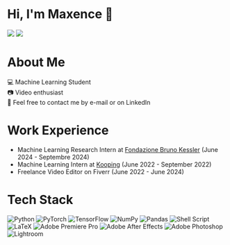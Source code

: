 # Hi, I'm Maxence 👋

[![](https://img.shields.io/badge/LinkedIn-0077B5?style=for-the-badge&logo=linkedin&logoColor=white)](https://www.linkedin.com/in/maxence-lasbordes/) [![](https://img.shields.io/badge/Website-black?style=for-the-badge&logo=GitHub&logoColor=white)](https://maxlsb.github.io/)

# About Me

💻 Machine Learning Student <br>📷 Video enthusiast<br>💬 Feel free to contact me by e-mail or on LinkedIn

# Work Experience

- Machine Learning Research Intern at [Fondazione Bruno Kessler](https://www.fbk.eu/en/) (June 2024 - Septembre 2024)
- Machine Learning Intern at [Kooping](https://www.pole-tes.com/adherent/kooping/) (June 2022 - September 2022)
- Freelance Video Editor on Fiverr (June 2022 - June 2024)

# Tech Stack
![Python](https://img.shields.io/badge/python-3670A0?style=for-the-badge&logo=python&logoColor=ffdd54) ![PyTorch](https://img.shields.io/badge/PyTorch-orange?style=for-the-badge&logo=pytorch&logoColor=white) ![TensorFlow](https://img.shields.io/badge/TensorFlow-FFC00B?style=for-the-badge&logo=tensorflow&logoColor=white) ![NumPy](https://img.shields.io/badge/numpy-%23013243.svg?style=for-the-badge&logo=numpy&logoColor=white) ![Pandas](https://img.shields.io/badge/pandas-%23150458.svg?style=for-the-badge&logo=pandas&logoColor=white) ![Shell Script](https://img.shields.io/badge/shell_script-%23121011.svg?style=for-the-badge&logo=gnu-bash&logoColor=white) ![LaTeX](https://img.shields.io/badge/latex-%23008080.svg?style=for-the-badge&logo=latex&logoColor=white) ![Adobe Premiere Pro](https://img.shields.io/badge/Adobe%20Premiere%20Pro-9999FF.svg?style=for-the-badge&logo=Adobe%20Premiere%20Pro&logoColor=white) ![Adobe After Effects](https://img.shields.io/badge/Adobe%20After%20Effects-9999FF.svg?style=for-the-badge&logo=Adobe%20After%20Effects&logoColor=white) ![Adobe Photoshop](https://img.shields.io/badge/adobephotoshop-%2331A8FF.svg?style=for-the-badge&logo=adobephotoshop&logoColor=white) ![Lightroom](https://img.shields.io/badge/Lightroom-blue?style=for-the-badge&logo=adobe&logoColor=white)
